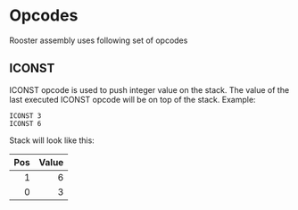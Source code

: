 # Opcodes

Rooster assembly uses following set of opcodes

## ICONST

ICONST opcode is used to push integer value on the stack.
The value of the last executed ICONST opcode will be on top of the stack.
Example:

```
ICONST 3
ICONST 6
```

Stack will look like this:

| Pos | Value |
| --: | ----: |
|   1 |     6 |
|   0 |     3 |
